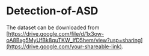 # Detection-of-ASD

The dataset can be downloaded from [https://drive.google.com/file/d/1x3ow-oA8Bxg5MyUfBk8quTKW_IfD5hem/view?usp=sharing](https://drive.google.com/your-shareable-link).
